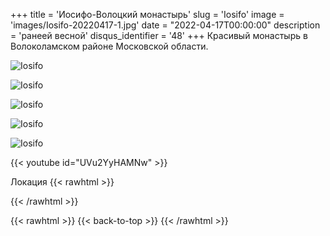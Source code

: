 +++
title = 'Иосифо-Волоцкий монастырь'
slug = 'Iosifo'
image = 'images/Iosifo-20220417-1.jpg'
date = "2022-04-17T00:00:00"
description = 'ранеей весной'
disqus_identifier = '48'
+++
Красивый монастырь в Волоколамском районе Московской области.

![Iosifo](/images/Iosifo-20220417-2.jpg)

![Iosifo](/images/Iosifo-20220417-3.jpg)

![Iosifo](/images/Iosifo-20220417-4.jpg)

![Iosifo](/images/Iosifo-20220417-5.jpg)

![Iosifo](/images/Iosifo-20220417-6.jpg)

{{< youtube id="UVu2YyHAMNw" >}}

Локация
{{< rawhtml >}}
<div class="yandex-map-container">
<script type="text/javascript" charset="utf-8" async src="https://api-maps.yandex.ru/services/constructor/1.0/js/?um=constructor%3A4c6d0509c214110ffbc7f6fe507ed4cba78139824115df951a891226267a495b&amp;width=800&amp;height=400&amp;lang=ru_RU&amp;scroll=true"></script>
</div>
{{< /rawhtml >}}

{{< rawhtml >}}
{{< back-to-top >}}
{{< /rawhtml >}}
